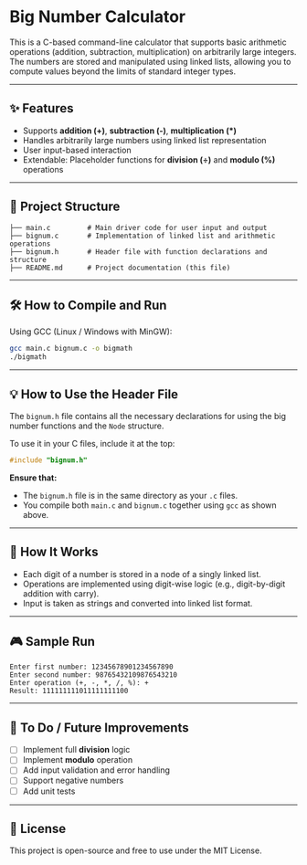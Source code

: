 
# Big Number Calculator

This is a C-based command-line calculator that supports basic arithmetic operations (addition, subtraction, multiplication) on arbitrarily large integers. The numbers are stored and manipulated using linked lists, allowing you to compute values beyond the limits of standard integer types.

---

## ✨ Features

- Supports **addition (+)**, **subtraction (-)**, **multiplication (\*)**
- Handles arbitrarily large numbers using linked list representation
- User input-based interaction
- Extendable: Placeholder functions for **division (÷)** and **modulo (%)** operations

---

## 📂 Project Structure

```plaintext
├── main.c         # Main driver code for user input and output
├── bignum.c       # Implementation of linked list and arithmetic operations
├── bignum.h       # Header file with function declarations and structure
├── README.md      # Project documentation (this file)
````

---

## 🛠️ How to Compile and Run

Using GCC (Linux / Windows with MinGW):

```bash
gcc main.c bignum.c -o bigmath
./bigmath
```

---

## 💡 How to Use the Header File

The `bignum.h` file contains all the necessary declarations for using the big number functions and the `Node` structure.

To use it in your C files, include it at the top:

```c
#include "bignum.h"
```

**Ensure that:**

* The `bignum.h` file is in the same directory as your `.c` files.
* You compile both `main.c` and `bignum.c` together using `gcc` as shown above.

---

## 🧠 How It Works

* Each digit of a number is stored in a node of a singly linked list.
* Operations are implemented using digit-wise logic (e.g., digit-by-digit addition with carry).
* Input is taken as strings and converted into linked list format.

---

## 🎮 Sample Run

```
Enter first number: 12345678901234567890
Enter second number: 98765432109876543210
Enter operation (+, -, *, /, %): +
Result: 111111111011111111100
```

---

## 🚀 To Do / Future Improvements

* [ ] Implement full **division** logic
* [ ] Implement **modulo** operation
* [ ] Add input validation and error handling
* [ ] Support negative numbers
* [ ] Add unit tests

---

## 📄 License

This project is open-source and free to use under the MIT License.

```
